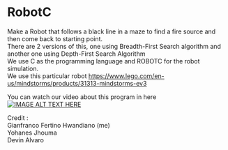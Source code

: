 # RobotC
Make a Robot that follows a black line in a maze to find a fire source and then come back to starting point.<br>
There are 2 versions of this, one using Breadth-First Search algorithm and another one using Depth-First Search Algorithm <br>
We use C as the programming language and ROBOTC for the robot simulation. <br>
We use this particular robot https://www.lego.com/en-us/mindstorms/products/31313-mindstorms-ev3 <br>

You can watch our video about this program in here <br>
[![IMAGE ALT TEXT HERE](https://img.youtube.com/vi/AA-6exDc7s0/0.jpg)](https://www.youtube.com/watch?v=AA-6exDc7s0)

Credit :<br>
Gianfranco Fertino Hwandiano (me)<br>
Yohanes Jhouma<br>
Devin Alvaro<br>
